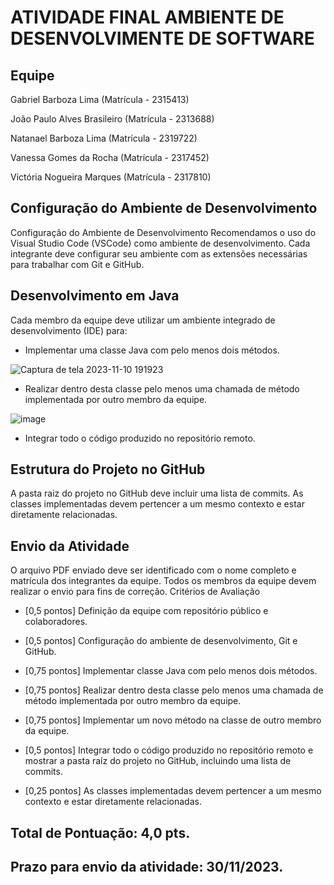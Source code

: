 
# ATIVIDADE FINAL AMBIENTE DE DESENVOLVIMENTE DE SOFTWARE




## Equipe

Gabriel Barboza Lima (Matrícula - 2315413)

João Paulo Alves Brasileiro (Matrícula - 2313688)

Natanael Barboza Lima (Matrícula - 2319722)

Vanessa Gomes da Rocha (Matrícula - 2317452)

Victória Nogueira Marques (Matrícula - 2317810)


## Configuração do Ambiente de Desenvolvimento

Configuração do Ambiente de Desenvolvimento
Recomendamos o uso do Visual Studio Code (VSCode) como ambiente de desenvolvimento. Cada integrante deve configurar seu ambiente com as extensões necessárias para trabalhar com Git e GitHub.

## Desenvolvimento em Java

Cada membro da equipe deve utilizar um ambiente integrado de desenvolvimento (IDE) para:
- Implementar uma classe Java com pelo menos dois métodos.
  
![Captura de tela 2023-11-10 191923](https://github.com/Cyo4k/ATIVIDADE-FINAL-AMBIENTES-DE-DESENVOLVIMENTO-DE-SOFTWARE/assets/93006521/2b505fa5-4bf7-4e33-a0a9-1ed8978345e1)

- Realizar dentro desta classe pelo menos uma chamada de método implementada por outro membro da equipe.
  
![image](https://github.com/Cyo4k/ATIVIDADE-FINAL-AMBIENTES-DE-DESENVOLVIMENTO-DE-SOFTWARE/assets/93006521/13f1b001-ec20-496b-9b33-b98eee43289a)

- Integrar todo o código produzido no repositório remoto.

## Estrutura do Projeto no GitHub
A pasta raiz do projeto no GitHub deve incluir uma lista de commits. As classes implementadas devem pertencer a um mesmo contexto e estar diretamente relacionadas.

## Envio da Atividade
O arquivo PDF enviado deve ser identificado com o nome completo e matrícula dos integrantes da equipe.
Todos os membros da equipe devem realizar o envio para fins de correção.
Critérios de Avaliação
- [0,5 pontos] Definição da equipe com repositório público e colaboradores.

- [0,5 pontos] Configuração do ambiente de desenvolvimento, Git e GitHub.

- [0,75 pontos] Implementar classe Java com pelo menos dois métodos.

- [0,75 pontos] Realizar dentro desta classe pelo menos uma chamada de método implementada por outro membro da equipe.

- [0,75 pontos] Implementar um novo método na classe de outro membro da equipe.

- [0,5 pontos] Integrar todo o código produzido no repositório remoto e mostrar a pasta raíz do projeto no GitHub, incluindo uma lista de commits.

- [0,25 pontos] As classes implementadas devem pertencer a um mesmo contexto e estar diretamente relacionadas.

## Total de Pontuação: 4,0 pts.

## Prazo para envio da atividade: 30/11/2023.
